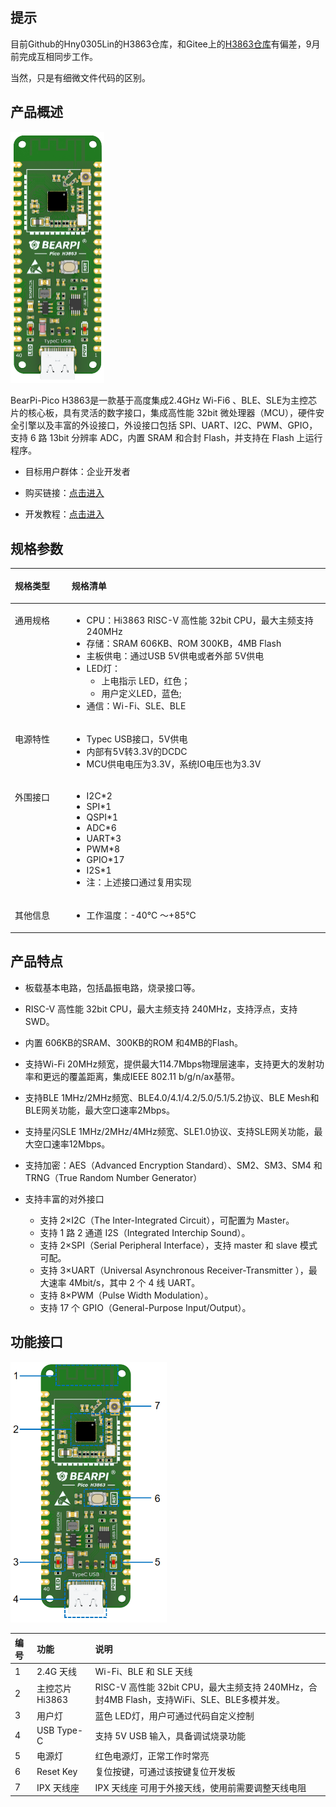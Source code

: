## 提示

目前Github的Hny0305Lin的H3863仓库，和Gitee上的[H3863仓库](https://gitee.com/light-harmonyOS/bearpi-pico_h3863)有偏差，9月前完成互相同步工作。

当然，只是有细微文件代码的区别。

## 产品概述


<img src="./docs/image/bearpi_pico_h3863.png"  width="150">



BearPi-Pico H3863是一款基于高度集成2.4GHz Wi-Fi6 、BLE、SLE为主控芯片的核心板，具有灵活的数字接口，集成高性能 32bit 微处理器（MCU），硬件安全引擎以及丰富的外设接口，外设接口包括 SPI、UART、I2C、PWM、GPIO，支持 6 路 13bit 分辨率 ADC，内置 SRAM 和合封 Flash，并支持在 Flash 上运行程序。

- 目标用户群体：企业开发者

- 购买链接：[点击进入](https://item.taobao.com/item.htm?id=821386760379)

- 开发教程：[点击进入](https://www.bearpi.cn/core_board/bearpi/pico/h3863/)


## 规格参数


<table><thead align="left"><tr id="r54b3810e43d24e1887c1d6a41394996b"><th class="cellrowborder" valign="top" width="18.02%" id="mcps1.2.3.1.1"><p id="a2b235e9ed55f4338886788f140e648a0"><a name="a2b235e9ed55f4338886788f140e648a0"></a><a name="a2b235e9ed55f4338886788f140e648a0"></a>规格类型</p>
</th>
<th class="cellrowborder" valign="top" width="81.98%" id="mcps1.2.3.1.2"><p id="a95c4ba2e404f4a45b65984746aaa56ab"><a name="a95c4ba2e404f4a45b65984746aaa56ab"></a><a name="a95c4ba2e404f4a45b65984746aaa56ab"></a>规格清单</p>
</th>
</tr>
</thead>
<tbody><tr id="r71f534ea66af4191b020408df5978f41"><td class="cellrowborder" valign="top" width="18.02%" headers="mcps1.2.3.1.1 "><p id="a0531f1bb62d5443880576cc5de23f2e6"><a name="a0531f1bb62d5443880576cc5de23f2e6"></a><a name="a0531f1bb62d5443880576cc5de23f2e6"></a>通用规格</p>
</td>
<td class="cellrowborder" valign="top" width="81.98%" headers="mcps1.2.3.1.2 "><a name="u2a0d06f28d454d30818ced9a0432211b"></a><a name="u2a0d06f28d454d30818ced9a0432211b"></a><ul id="u2a0d06f28d454d30818ced9a0432211b"><li>CPU：Hi3863 RISC-V 高性能 32bit CPU，最大主频支持 240MHz</li><li>存储：SRAM 606KB、ROM 300KB，4MB Flash</li><li>主板供电：通过USB 5V供电或者外部 5V供电</li><li>LED灯：<a name="ul0879143622219"></a><a name="ul0879143622219"></a><ul id="ul0879143622219"><li>上电指示 LED，红色；</li><li>用户定义LED，蓝色;</li></ul>
</li><li>通信：Wi-Fi、SLE、BLE</li>
</ul>
</td>
</tr>

<tr id="r3563f9df9759486794952d46c5d2d03f"><td class="cellrowborder" valign="top" width="18.02%" headers="mcps1.2.3.1.1 "><p id="afd48a2d879dc4aada8b60bebb96523c7"><a name="afd48a2d879dc4aada8b60bebb96523c7"></a><a name="afd48a2d879dc4aada8b60bebb96523c7"></a>电源特性</p>
</td>
<td class="cellrowborder" valign="top" width="81.98%" headers="mcps1.2.3.1.2 "><a name="uca57d799e7814925a5bf1b891335bd79"></a><a name="uca57d799e7814925a5bf1b891335bd79"></a><ul id="uca57d799e7814925a5bf1b891335bd79"><li>Typec USB接口，5V供电</li><li>内部有5V转3.3V的DCDC</li><li>MCU供电电压为3.3V，系统IO电压也为3.3V</li></ul>
</td>
</tr>

<tr id="rae93c5236b084cd2a2c0d5c29027b40e"><td class="cellrowborder" valign="top" width="18.02%" headers="mcps1.2.3.1.1 "><p id="a9b14a9e95b3849278c332259d8add1b2"><a name="a9b14a9e95b3849278c332259d8add1b2"></a><a name="a9b14a9e95b3849278c332259d8add1b2"></a>外围接口</p>
</td>
<td class="cellrowborder" valign="top" width="81.98%" headers="mcps1.2.3.1.2 "><a name="u7c73ebffd89e4092bd65f0d878d59b22"></a><a name="u7c73ebffd89e4092bd65f0d878d59b22"></a><ul id="u7c73ebffd89e4092bd65f0d878d59b22"><li>I2C*2</li><li>SPI*1</li><li>QSPI*1</li><li>ADC*6</li><li>UART*3</li><li>PWM*8</li><li>GPIO*17</li><li>I2S*1</li><li>注：上述接口通过复用实现</li></ul>
</td>
</tr>

<tr id="rae93c5236b084cd2a2c0d5c29027b40e"><td class="cellrowborder" valign="top" width="18.02%" headers="mcps1.2.3.1.1 "><p id="a9b14a9e95b3849278c332259d8add1b2"><a name="a9b14a9e95b3849278c332259d8add1b2"></a><a name="a9b14a9e95b3849278c332259d8add1b2"></a>其他信息</p>
</td>
<td class="cellrowborder" valign="top" width="81.98%" headers="mcps1.2.3.1.2 "><a name="u7c73ebffd89e4092bd65f0d878d59b22"></a><a name="u7c73ebffd89e4092bd65f0d878d59b22"></a><ul id="u7c73ebffd89e4092bd65f0d878d59b22"><li>工作温度：-40℃ ～+85℃</li></ul>
</td>
</tr>
</tbody>
</table>



## 产品特点


- 板载基本电路，包括晶振电路，烧录接口等。
- RISC-V 高性能 32bit CPU，最大主频支持 240MHz，支持浮点，支持 SWD。
- 内置 606KB的SRAM、300KB的ROM 和4MB的Flash。
- 支持Wi-Fi 20MHz频宽，提供最大114.7Mbps物理层速率，支持更大的发射功率和更远的覆盖距离，集成IEEE 802.11 b/g/n/ax基带。
- 支持BLE 1MHz/2MHz频宽、BLE4.0/4.1/4.2/5.0/5.1/5.2协议、BLE Mesh和BLE网关功能，最大空口速率2Mbps。
- 支持星闪SLE 1MHz/2MHz/4MHz频宽、SLE1.0协议、支持SLE网关功能，最大空口速率12Mbps。
- 支持加密：AES（Advanced Encryption Standard）、SM2、SM3、SM4 和 TRNG（True Random Number Generator）
- 支持丰富的对外接口

  - 支持 2×I2C（The Inter-Integrated Circuit），可配置为 Master。
  - 支持 1 路 2 通道 I2S（Integrated Interchip Sound）。
  - 支持 2×SPI（Serial Peripheral Interface），支持 master 和 slave 模式可配。
  - 支持 3×UART（Universal Asynchronous Receiver-Transmitter ），最大速率
    4Mbit/s，其中 2 个 4 线 UART。
  - 支持 8×PWM（Pulse Width Modulation）。
  - 支持 17 个 GPIO（General-Purpose Input/Output）。



## 功能接口




<img src="./docs/image/image.png" width="250" >

| 编号 | 功能            | 说明                                                                                        |
| :--- | :-------------- | :------------------------------------------------------------------------------------------ |
| 1    | 2.4G 天线       | Wi-Fi、BLE 和 SLE 天线                                                                             |
| 2    | 主控芯片 Hi3863 | RISC-V 高性能 32bit CPU，最大主频支持 240MHz，合封4MB Flash，支持WiFi、SLE、BLE多模并发。 |
| 3    | 用户灯          | 蓝色 LED灯，用户可通过代码自定义控制                                                        |
| 4    | USB Type-C     | 支持 5V USB 输入，具备调试烧录功能                                                          |
| 5    | 电源灯          | 红色电源灯，正常工作时常亮                                                                  |
| 6    | Reset Key       | 复位按键，可通过该按键复位开发板                                                            |
| 7    | IPX 天线座      | IPX 天线座 可用于外接天线，使用前需要调整天线电阻                                           |



</div>
